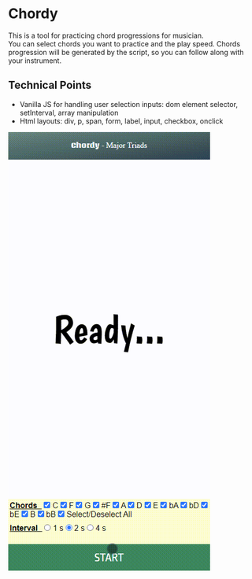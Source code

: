 # Chordy
This is a tool for practicing chord progressions for musician.<br>
You can select chords you want to practice and the play speed. Chords progression will be generated by the script, so you can follow along with your instrument.

## Technical Points
- Vanilla JS for handling user selection inputs: dom element selector, setInterval, array manipulation
- Html layouts: div, p, span, form, label, input, checkbox, onclick

![Chordy](docs/interface.gif)

